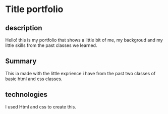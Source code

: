 # Title portfolio
## description
Hello! this is my portfolio that shows a little bit of me, my backgroud and my little skills from the past classes we learned.
## Summary
This ia made with the little exprience i have from the past two classes of basic html and css classes.
## technologies
I used Html and css to create this.

